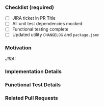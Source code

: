 ### Checklist (required)

 - [ ] JIRA ticket in PR Title
 - [ ] All unit test dependencies mocked
 - [ ] Functional testing complete
 - [ ] Updated utility `CHANGELOG` and `package.json`

### Motivation

*JIRA:* [](url)

### Implementation Details

### Functional Test Details

### Related Pull Requests
